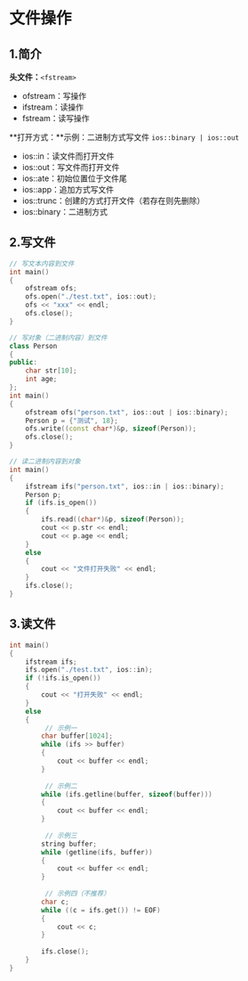 # 文件操作

## 1.简介

**头文件：**`<fstream>`

- ofstream：写操作
- ifstream：读操作
- fstream：读写操作

**打开方式：**示例：二进制方式写文件 `ios::binary | ios::out`

- ios::in：读文件而打开文件
- ios::out：写文件而打开文件
- ios::ate：初始位置位于文件尾
- ios::app：追加方式写文件
- ios::trunc：创建的方式打开文件（若存在则先删除）
- ios::binary：二进制方式



## 2.写文件

```c++
// 写文本内容到文件
int main()
{
	ofstream ofs;
	ofs.open("./test.txt", ios::out);
	ofs << "xxx" << endl;
	ofs.close();
}

// 写对象（二进制内容）到文件
class Person
{
public:
	char str[10];
	int age;
};
int main()
{
    ofstream ofs("person.txt", ios::out | ios::binary);
	Person p = {"测试", 18};
	ofs.write((const char*)&p, sizeof(Person));
	ofs.close();
}

// 读二进制内容到对象
int main()
{
    ifstream ifs("person.txt", ios::in | ios::binary);
	Person p;
	if (ifs.is_open())
	{
		ifs.read((char*)&p, sizeof(Person));
		cout << p.str << endl;
		cout << p.age << endl;
	} 
	else
	{
		cout << "文件打开失败" << endl;
	}
	ifs.close();
}
```



## 3.读文件

```c++
int main()
{
    ifstream ifs;
	ifs.open("./test.txt", ios::in);
	if (!ifs.is_open())
	{
		cout << "打开失败" << endl;
	} 
	else
	{
         // 示例一
		char buffer[1024];
		while (ifs >> buffer)
		{
			cout << buffer << endl;
		}
        
         // 示例二
		while (ifs.getline(buffer, sizeof(buffer)))
		{
			cout << buffer << endl;
		}
        
         // 示例三
		string buffer;
		while (getline(ifs, buffer))
		{
			cout << buffer << endl;
		}
        
         // 示例四（不推荐）
		char c;
		while ((c = ifs.get()) != EOF)
		{
			cout << c;
		}
        
		ifs.close();
	}
}
```

